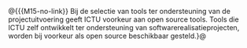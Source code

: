 @{{{M15-no-link}}
Bij de selectie van tools ter ondersteuning van de projectuitvoering geeft ICTU voorkeur aan open source tools. Tools die ICTU zelf ontwikkelt ter ondersteuning van softwarerealisatieprojecten, worden bij voorkeur als open source beschikbaar gesteld.}@
